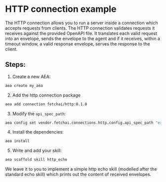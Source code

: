 # HTTP connection example

The HTTP connection allows you to run a server inside a connection which accepts requests from clients. The HTTP connection validates requests it receives against the provided OpenAPI file. It translates each valid request into an envelope, sends the envelope to the agent and if it receives, within a timeout window, a valid response envelope, serves the response to the client.

## Steps:

1. Create a new AEA:

``` bash
aea create my_aea
```

2. Add the http connection package

``` bash
aea add connection fetchai/http:0.1.0
```

3. Modify the `api_spec_path`:

``` bash
aea config set vendor.fetchai.connections.http.config.api_spec_path "examples/http_ex/petstore.yaml"
```

4. Install the dependencies:

``` bash
aea install
```

5. Write and add your skill:

``` bash
aea scaffold skill http_echo
```

We leave it to you to implement a simple http echo skill (modelled after the standard echo skill) which prints out the content of received envelopes.

